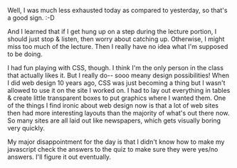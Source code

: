 Well, I was much less exhausted today as compared to yesterday, so that's a good sign.  :-D

And I learned that if I get hung up on a step during the lecture portion, I should just stop & listen, then worry about catching up. Otherwise, I might miss too much of the lecture. Then I really have no idea what I'm supposed to be doing.

I had fun playing with CSS, though. I think I'm the only person in the class that actually likes it. But I really do-- sooo meany design possibilities! When I did web design 10 years ago, CSS was just becoming a thing but I wasn't allowed to use it on the site I worked on. I had to lay out everything in tables & create little transparent boxes to put graphics where I wanted them. One of the things I find ironic about web design now is that a lot of web sites then had more interesting layouts than the majority of what's out there now. So many sites are all laid out like newspapers, which gets visually boring very quickly.

My major disappointment for the day is that I didn't know how to make my javascript check the answers to the quiz to make sure they were yes/no answers. I'll figure it out eventually. 

